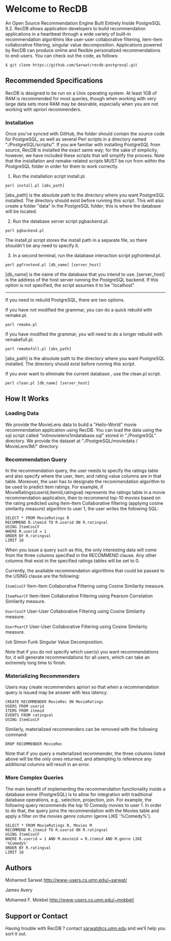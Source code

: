 ﻿# Welcome to RecDB
An Open Source Recommendation Engine Built Entirely Inside PostgreSQL 9.2. RecDB allows application developers to build recommendation applications in a heartbeat through a wide variety of built-in recommendation algorithms like user-user collaborative filtering, item-item collaborative filtering, singular value decomposition. Applications powered by RecDB can produce online and flexible personalized recommendations to end-users. You can check out the code, as follows:

```
$ git clone https://github.com/Sarwat/recdb-postgresql.git
```


## Recommended Specifications

RecDB is designed to be run on a Unix operating system. At least 1GB of RAM is recommended for most queries, though when working with very large data sets more RAM may be desirable, especially when you are not working with apriori recommenders.

### Installation

Once you've synced with GitHub, the folder should contain the source code for PostgreSQL, as well as several Perl scripts in a directory named "./PostgreSQL/scripts/". If you are familiar with installing PostgreSQL from source, RecDB is installed the exact same way; for the sake of simplicity, however, we have included these scripts that will simplify the process. Note that the installation and remake-related scripts MUST be run from within the PostgreSQL folder in order for them to work correctly.

1. Run the installation script install.pl.

```
perl install.pl [abs_path]
```

[abs_path] is the absolute path to the directory where you want PostgreSQL installed. The directory should exist before running this script. This will also create a folder "data" in the PostgreSQL folder; this is where the database will be located.

2. Run the database server script pgbackend.pl.

```
perl pgbackend.pl
```

The install.pl script stores the install path in a separate file, so there shouldn't be any need to specify it.

3. In a second terminal, run the database interaction script pgfrontend.pl.

```
perl pgfrontend.pl [db_name] [server_host]
```

[db_name] is the name of the database that you intend to use.
[server_host] is the address of the host server running the PostgreSQL backend. If this option is not specified, the script assumes it to be "localhost".

--------------------------------

If you need to rebuild PostgreSQL, there are two options.

If you have not modified the grammar, you can do a quick rebuild with remake.pl.

```
perl remake.pl
```

If you have modified the grammar, you will need to do a longer rebuild with remakefull.pl.

```
perl remakefull.pl [abs_path]
```

[abs_path] is the absolute path to the directory where you want PostgreSQL installed. The directory should exist before running this script.

If you ever want to eliminate the current database , use the clean.pl script.

```
perl clean.pl [db_name] [server_host]
```

## How It Works

### Loading Data
We provide the MovieLens data to build a "Hello-World" movie recommendation application using RecDB. You can load the data using the sql script called "initmovielens1mdatabase.sql" stored in "./PostgreSQL" directory. We provide the dataset at "./PostgreSQL/moviedata / MovieLens1M/" directory.

### Recommendation Query
In the recommendation query, the user needs to specify the ratings table and also specify where the user, item, and rating value columns are in that table. Moreover, the user has to designate the recommendation algorithm to be used to predict item ratings. For example, if MovieRatings(userid,itemid,ratingval) represents the ratings table in a movie recommendation application, then to recommend top-10 movies based on the rating predicted using Item-Item Collaborative filtering (applying cosine similarity measure) algorithm to user 1, the user writes the following SQL:

```
SELECT * FROM MovieRatings R
RECOMMEND R.itemid TO R.userid ON R.ratingval
USING ItemCosCF
WHERE R.userid = 1
ORDER BY R.ratingval
LIMIT 10
```

When you issue a query such as this, the only interesting data will come from the three columns specified in the RECOMMEND clause. Any other columns that exist in the specified ratings tables will be set to 0.

Currently, the available recommendation algorithms that could be passed to the USING clause are the following:

```ItemCosCF``` Item-Item Collaborative Filtering using Cosine Similarity measure.

```ItemPearCF``` Item-Item Collaborative Filtering using Pearson Correlation Similarity measure.

```UserCosCF``` User-User Collaborative Filtering using Cosine Similarity measure. 

```UserPearCF``` User-User Collaborative Filtering using Cosine Similarity measure. 

```SVD``` Simon Funk Singular Value Decomposition. 

Note that if you do not specify which user(s) you want recommendations for, it will generate recommendations for all users, which can take an extremely long time to finish.

### Materializing Recommenders
Users may create recommenders apriori so that when a recommendation query is issued may be answer with less latency.

```
CREATE RECOMMENDER MovieRec ON MovieRatings
USERS FROM userid
ITEMS FROM itemid
EVENTS FROM ratingval
USING ItemCosCF
```
Similarly, materialized recommenders can be removed with the following command:

```
DROP RECOMMENDER MovieRec
```

Note that if you query a materialized recommender, the three columns listed above will be the only ones returned, and attempting to reference any additional columns will result in an error.

### More Complex Queries
The main benefit of implementing the recommendation functionality inside a database enine (PostgreSQL) is to allow for integration with traditional database operations, e.g., selection, projection, join. 
For example, the following query recommends the top 10 Comedy movies to user 1. 
In order to do that, the query joins the recommendation with the Movies table and apply a filter on the movies genre column (genre LIKE '%Comedy%').


```
SELECT * FROM MovieRatings R, Movies M
RECOMMEND R.itemid TO R.userid ON R.ratingval
USING ItemCosCF
WHERE R.userid = 1 AND M.movieid = R.itemid AND M.genre LIKE '%Comedy%'
ORDER BY R.ratingval
LIMIT 10
```

## Authors
Mohamed Sarwat <http://www-users.cs.umn.edu/~sarwat/>

James Avery

Mohamed F. Mokbel <http://www-users.cs.umn.edu/~mokbel/>

## Support or Contact
Having trouble with RecDB ? contact sarwat@cs.umn.edu and we’ll help you sort it out.
